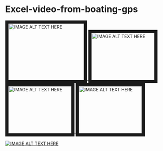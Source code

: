 # Excel-video-from-boating-gps

<a href="http://www.youtube.com/watch?feature=player_embedded&v=NdXoyvhgcLE" target="_blank">
  <img src="http://img.youtube.com/vi/NdXoyvhgcLE/0.jpg" 
  alt="IMAGE ALT TEXT HERE" width="240" height="180" border="10" />
</a>
<a href="http://www.youtube.com/watch?feature=player_embedded&v=IQp-xWxjoQQ" target="_blank">
  <img src="http://img.youtube.com/vi/IQp-xWxjoQQ/0.jpg" 
  alt="IMAGE ALT TEXT HERE" width="200" height="150" border="10" />
</a>
<a href="http://www.youtube.com/watch?feature=player_embedded&v=_cv_Q2TDD9A" target="_blank">
  <img src="http://img.youtube.com/vi/_cv_Q2TDD9A/0.jpg" 
  alt="IMAGE ALT TEXT HERE" width="200" height="150" border="10" />
</a>
<a href="http://www.youtube.com/watch?feature=player_embedded&v=fCNtcBL9mI4" target="_blank">
  <img src="http://img.youtube.com/vi/fCNtcBL9mI4/0.jpg" 
  alt="IMAGE ALT TEXT HERE" width="200" height="150" border="10" />
</a>

[![IMAGE ALT TEXT HERE](http://img.youtube.com/vi/NdXoyvhgcLE/0.jpg)](http://www.youtube.com/watch?v=NdXoyvhgcLE)
